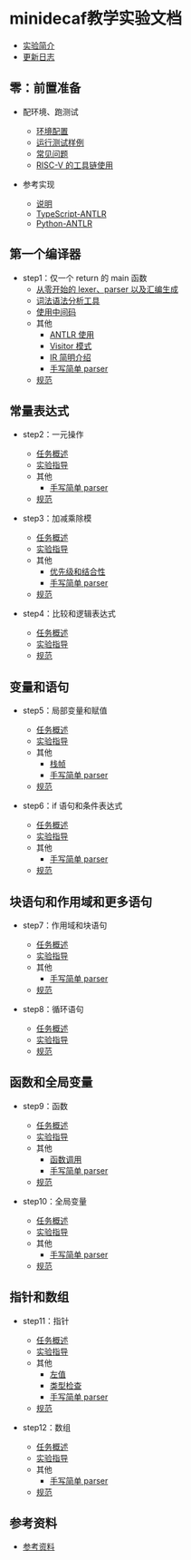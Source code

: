 # minidecaf教学实验文档
* [实验简介](README.md)
* [更新日志](docs/log.md)

## 零：前置准备
* 配环境、跑测试
  * [环境配置](docs/lab0/env.md)
  * [运行测试样例](docs/lab0/testing.md)
  * [常见问题](docs/lab0/faq.md)
  * [RISC-V 的工具链使用](docs/lab0/riscv.md)

* 参考实现
  * [说明](docs/ref/intro.md)
  * [TypeScript-ANTLR](docs/ref/typescript-jyk.md)
  * [Python-ANTLR](docs/ref/python-dzy.md)

## 第一个编译器
* step1：仅一个 return 的 main 函数
  * [从零开始的 lexer、parser 以及汇编生成](docs/lab1/part1.md)
  * [词法语法分析工具](docs/lab1/part2.md)
  * [使用中间码](docs/lab1/part3.md)
  * 其他
    * [ANTLR 使用](docs/lab1/antlr.md)
    * [Visitor 模式](docs/lab1/visitor.md)
    * [IR 简明介绍](docs/lab1/ir.md)
    * [手写简单 parser](docs/lab1/manual-parser.md)
  * [规范](docs/lab1/spec.md)

## 常量表达式
* step2：一元操作
  * [任务概述](docs/lab2/intro.md)
  * [实验指导](docs/lab2/guide.md)
  * 其他
    * [手写简单 parser](docs/lab2/manual-parser.md)
  * [规范](docs/lab2/spec.md)

* step3：加减乘除模
  * [任务概述](docs/lab3/intro.md)
  * [实验指导](docs/lab3/guide.md)
  * 其他
    * [优先级和结合性](docs/lab3/precedence.md)
    * [手写简单 parser](docs/lab3/manual-parser.md)
  * [规范](docs/lab3/spec.md)

* step4：比较和逻辑表达式
  * [任务概述](docs/lab4/intro.md)
  * [实验指导](docs/lab4/guide.md)
  * [规范](docs/lab4/spec.md)

## 变量和语句
* step5：局部变量和赋值
  * [任务概述](docs/lab5/intro.md)
  * [实验指导](docs/lab5/guide.md)
  * 其他
    * [栈帧](docs/lab5/stackframe.md)
    * [手写简单 parser](docs/lab5/manual-parser.md)
  * [规范](docs/lab5/spec.md)

* step6：if 语句和条件表达式
  * [任务概述](docs/lab6/intro.md)
  * [实验指导](docs/lab6/guide.md)
  * 其他
    * [手写简单 parser](docs/lab6/manual-parser.md)
  * [规范](docs/lab6/spec.md)

## 块语句和作用域和更多语句
* step7：作用域和块语句
  * [任务概述](docs/lab7/intro.md)
  * [实验指导](docs/lab7/guide.md)
  * 其他
    * [手写简单 parser](docs/lab7/manual-parser.md)
  * [规范](docs/lab7/spec.md)

* step8：循环语句
  * [任务概述](docs/lab8/intro.md)
  * [实验指导](docs/lab8/guide.md)
  * [规范](docs/lab8/spec.md)

## 函数和全局变量
* step9：函数
  * [任务概述](docs/lab9/intro.md)
  * [实验指导](docs/lab9/guide.md)
  * 其他
    * [函数调用](docs/lab9/calling.md)
    * [手写简单 parser](docs/lab9/manual-parser.md)
  * [规范](docs/lab9/spec.md)

* step10：全局变量
  * [任务概述](docs/lab10/intro.md)
  * [实验指导](docs/lab10/guide.md)
  * 其他
    * [手写简单 parser](docs/lab10/manual-parser.md)
  * [规范](docs/lab10/spec.md)

## 指针和数组
* step11：指针
  * [任务概述](docs/lab11/intro.md)
  * [实验指导](docs/lab11/guide.md)
  * 其他
    * [左值](docs/lab11/lvalue.md)
    * [类型检查](docs/lab11/typeck.md)
    * [手写简单 parser](docs/lab11/manual-parser.md)
  * [规范](docs/lab11/spec.md)

* step12：数组
  * [任务概述](docs/lab12/intro.md)
  * [实验指导](docs/lab12/guide.md)
  * 其他
    * [手写简单 parser](docs/lab12/manual-parser.md)
  * [规范](docs/lab12/spec.md)


## 参考资料
* [参考资料](REFERENCE.md)
